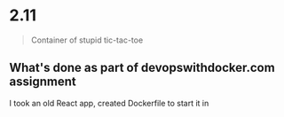 # 2.11

> Container of stupid tic-tac-toe

## What's done as part of devopswithdocker.com assignment

I took an old React app, created Dockerfile to start it in 
